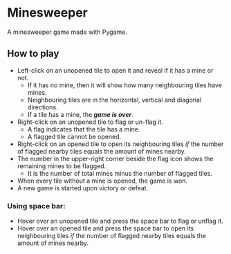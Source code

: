 # Minesweeper
A minesweeper game made with Pygame.

## How to play
- Left-click on an unopened tile to open it and reveal if it has a mine or not.
    - If it has no mine, then it will show how many neighbouring tiles have mines.
    - Neighbouring tiles are in the horizontal, vertical and diagonal directions.
    - If a tile has a mine, the ___game is over___.
- Right-click on an unopened tile to flag or un-flag it.
    - A flag indicates that the tile has a mine.
    - A flagged tile cannot be opened.
- Right-click on an opened tile to open its neighbouring tiles *if* the number of flagged nearby tiles equals the amount of mines nearby.
- The number in the upper-right corner beside the flag icon shows the remaining mines to be flagged.
    - It is the number of total mines minus the number of flagged tiles.
- When every tile without a mine is opened, the game is won.
- A new game is started upon victory or defeat.

### Using space bar:
- Hover over an unopened tile and press the space bar to flag or unflag it.
- Hover over an opened tile and press the space bar to open its neighbouring tiles *if* the number of flagged nearby tiles equals the amount of mines nearby.
